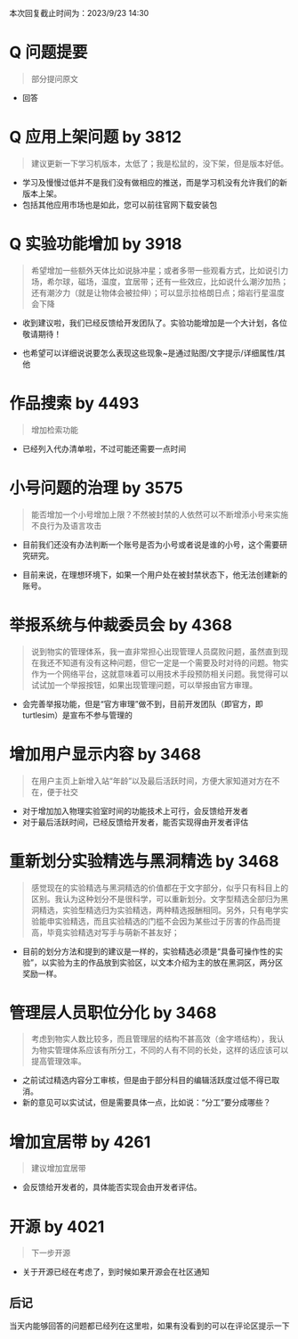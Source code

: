 本次回复截止时间为：2023/9/23 14:30

# Q 问题提要

> 部分提问原文

- 回答

# Q 应用上架问题 by 3812

> 建议更新一下学习机版本，太低了；我是松鼠的，没下架，但是版本好低。

-  学习及慢慢过低并不是我们没有做相应的推送，而是学习机没有允许我们的新版本上架。
-  包括其他应用市场也是如此，您可以前往官网下载安装包


# Q 实验功能增加 by 3918

> 希望增加一些额外天体比如说脉冲星；或者多带一些观看方式，比如说引力场，希尔球，磁场，温度，宜居带；还有一些效应，比如说什么潮汐加热；还有潮汐力（就是让物体会被拉伸）；可以显示拉格朗日点；熔岩行星温度会下降

- 收到建议啦，我们已经反馈给开发团队了。实验功能增加是一个大计划，各位敬请期待！

- 也希望可以详细说说要怎么表现这些现象~是通过贴图/文字提示/详细属性/其他


# 作品搜索 by 4493

> 增加检索功能

- 已经列入代办清单啦，不过可能还需要一点时间

# 小号问题的治理 by 3575

> 能否增加一个小号增加上限？不然被封禁的人依然可以不断增添小号来实施不良行为及语言攻击

- 目前我们还没有办法判断一个账号是否为小号或者说是谁的小号，这个需要研究研究。

- 目前来说，在理想环境下，如果一个用户处在被封禁状态下，他无法创建新的账号。

# 举报系统与仲裁委员会 by 4368

> 说到物实的管理体系，我一直非常担心出现管理人员腐败问题，虽然直到现在我还不知道有没有这种问题，但它一定是一个需要及时对待的问题。物实作为一个网络平台，这就意味着可以用技术手段预防相关问题。我觉得可以试试加一个举报按钮，如果出现管理问题，可以举报由官方审理。

- 会完善举报功能，但是“官方审理”做不到，目前开发团队（即官方，即turtlesim）是宣布不参与管理的


# 增加用户显示内容 by 3468

> 在用户主页上新增入站“年龄”以及最后活跃时间，方便大家知道对方在不在，便于社交

- 对于增加加入物理实验室时间的功能技术上可行，会反馈给开发者
- 对于最后活跃时间，已经反馈给开发者，能否实现得由开发者评估


# 重新划分实验精选与黑洞精选 by 3468

> 感觉现在的实验精选与黑洞精选的价值都在于文字部分，似乎只有科目上的区别。我认为这种划分不是很科学，可以重新划分。文字型精选全部归为黑洞精选，实验型精选归为实验精选，两种精选报酬相同。另外，只有电学实验能申实验精选，而且实验精选的门槛不会因为某些过于厉害的作品而提高，毕竟实验精选对写手与萌新不甚友好；

- 目前的划分方法和提到的建议是一样的，实验精选必须是“具备可操作性的实验”，以实验为主的作品放到实验区，以文本介绍为主的放在黑洞区，两分区奖励一样。


# 管理层人员职位分化 by 3468

> 考虑到物实人数比较多，而且管理层的结构不甚高效（金字塔结构），我认为物实管理体系应该有所分工，不同的人有不同的长处，这样的话应该可以提高管理效率。

- 之前试过精选内容分工审核，但是由于部分科目的编辑活跃度过低不得已取消。
- 新的意见可以实试试，但是需要具体一点，比如说：“分工”要分成哪些？


# 增加宜居带 by 4261

> 建议增加宜居带

- 会反馈给开发者的，具体能否实现会由开发者评估。


# 开源 by 4021

> 下一步开源

- 关于开源已经在考虑了，到时候如果开源会在社区通知


## 后记
当天内能够回答的问题都已经列在这里啦，如果有没看到的可以在评论区提示一下